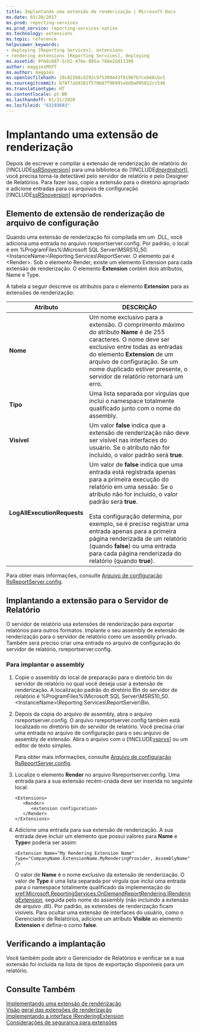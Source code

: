 ```yaml
---
title: Implantando uma extensão de renderização | Microsoft Docs
ms.date: 03/20/2017
ms.prod: reporting-services
ms.prod_service: reporting-services-native
ms.technology: extensions
ms.topic: reference
helpviewer_keywords:
- deploying [Reporting Services], extensions
- rendering extensions [Reporting Services], deploying
ms.assetid: 9fb8c887-5cb2-476e-895a-7b0e2dd11398
author: maggiesMSFT
ms.author: maggies
ms.openlocfilehash: 10c822b8cd292c975309443f9196fb7ceb66cbc5
ms.sourcegitcommit: b78f7ab9281f570b87f96991ebd9a095812cc546
ms.translationtype: HT
ms.contentlocale: pt-BR
ms.lasthandoff: 01/31/2020
ms.locfileid: "63193693"
---
```

# <a name="deploying-a-rendering-extension"></a>Implantando uma extensão de renderização
  Depois de escrever e compilar a extensão de renderização de relatório do [!INCLUDE[ssRSnoversion](../../../includes/ssrsnoversion-md.md)] para uma biblioteca do [!INCLUDE[dnprdnshort](../../../includes/dnprdnshort-md.md)], você precisa torná-la detectável pelo servidor de relatório e pelo Designer de Relatórios. Para fazer isso, copie a extensão para o diretório apropriado e adicione entradas para os arquivos de configuração [!INCLUDE[ssRSnoversion](../../../includes/ssrsnoversion-md.md)] apropriados.  
  
## <a name="configuration-file-rendering-extension-element"></a>Elemento de extensão de renderização de arquivo de configuração  
 Quando uma extensão de renderização foi compilada em um .DLL, você adiciona uma entrada no arquivo rsreportserver.config. Por padrão, o local é em %ProgramFiles%\Microsoft SQL Server\MSRS10_50.\<InstanceName>\Reporting Services\ReportServer. O elemento pai é \<Render>. Sob o elemento Render, existe um elemento Extension para cada extensão de renderização. O elemento **Extension** contém dois atributos, Name e Type.  
  
 A tabela a seguir descreve os atributos para o elemento **Extension** para as extensões de renderização:  
  
|Atributo|DESCRIÇÃO|  
|---------------|-----------------|  
|**Nome**|Um nome exclusivo para a extensão. O comprimento máximo do atributo **Name** é de 255 caracteres. O nome deve ser exclusivo entre todas as entradas do elemento **Extension** de um arquivo de configuração. Se um nome duplicado estiver presente, o servidor de relatório retornará um erro.|  
|**Tipo**|Uma lista separada por vírgulas que inclui o namespace totalmente qualificado junto com o nome do assembly.|  
|**Visível**|Um valor **false** indica que a extensão de renderização não deve ser visível nas interfaces do usuário. Se o atributo não for incluído, o valor padrão será **true**.|  
|**LogAllExecutionRequests**|Um valor de **false** indica que uma entrada está registrada apenas para a primeira execução do relatório em uma sessão. Se o atributo não for incluído, o valor padrão será **true**.<br /><br /> Esta configuração determina, por exemplo, se é preciso registrar uma entrada apenas para a primeira página renderizada de um relatório (quando **false**) ou uma entrada para cada página renderizada do relatório (quando **true**).|  
  
 Para obter mais informações, consulte [Arquivo de configuração RsReportServer.config](../../../reporting-services/report-server/rsreportserver-config-configuration-file.md).  
  
## <a name="deploying-the-extension-to-the-report-server"></a>Implantando a extensão para o Servidor de Relatório  
 O servidor de relatório usa extensões de renderização para exportar relatórios para outros formatos. Implante o seu assembly de extensão de renderização para o servidor de relatório como um assembly privado. Também será preciso criar uma entrada no arquivo de configuração do servidor de relatório, rsreportserver.config.  
  
### <a name="to-deploy-the-assembly"></a>Para implantar o assembly  
  
1.  Copie o assembly do local de preparação para o diretório bin do servidor de relatório no qual você deseja usar a extensão de renderização. A localização padrão do diretório Bin do servidor de relatório é %ProgramFiles%\Microsoft SQL Server\MSRS10_50.\<InstanceName>\Reporting Services\ReportServer\Bin.  
  
2.  Depois da cópia do arquivo de assembly, abra o arquivo rsreportserver.config. O arquivo rsreportserver.config também está localizado no diretório bin do servidor de relatório. Você precisa criar uma entrada no arquivo de configuração para o seu arquivo de assembly de extensão. Abra o arquivo com o [!INCLUDE[vsprvs](../../../includes/vsprvs-md.md)] ou um editor de texto simples.  
  
     Para obter mais informações, consulte [Arquivo de configuração RsReportServer.config](../../../reporting-services/report-server/rsreportserver-config-configuration-file.md).  
  
3.  Localize o elemento **Render** no arquivo Rsreportserver.config. Uma entrada para a sua extensão recém-criada deve ser inserida no seguinte local:  
  
    ```  
    <Extensions>  
       <Render>  
          <extension configuration>  
       </Render>  
    </Extensions>  
    ```  
  
4.  Adicione uma entrada para sua extensão de renderização. A sua entrada deve incluir um elemento que possui valores para **Name** e **Type**e poderia ser assim:  
  
    ```  
    <Extension Name="My Rendering Extension Name" Type="CompanyName.ExtensionName.MyRenderingProvider, AssemblyName" />  
    ```  
  
     O valor de **Name** é o nome exclusivo da extensão de renderização. O valor de **Type** é uma lista separada por vírgula que inclui uma entrada para o namespace totalmente qualificado da implementação do <xref:Microsoft.ReportingServices.OnDemandReportRendering.IRenderingExtension>, seguida pelo nome do assembly (não incluindo a extensão de arquivo .dll). Por padrão, as extensões de renderização ficam visíveis. Para ocultar uma extensão de interfaces do usuário, como o Gerenciador de Relatórios, adicione um atributo **Visible** ao elemento **Extension** e defina-o como **false**.  
  
## <a name="verifying-the-deployment"></a>Verificando a implantação  
 Você também pode abrir o Gerenciador de Relatórios e verificar se a sua extensão foi incluída na lista de tipos de exportação disponíveis para um relatório.  
  
## <a name="see-also"></a>Consulte Também  
 [Implementando uma extensão de renderização](../../../reporting-services/extensions/rendering-extension/implementing-a-rendering-extension.md)   
 [Visão geral das extensões de renderização](../../../reporting-services/extensions/rendering-extension/rendering-extensions-overview.md)   
 [Implementando a interface IRenderingExtension](../../../reporting-services/extensions/rendering-extension/implementing-the-irenderingextension-interface.md)   
 [Considerações de segurança para extensões](../../../reporting-services/extensions/security-considerations-for-extensions.md)  
  
  

